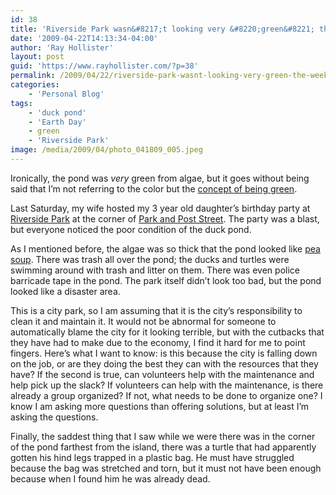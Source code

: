 ```yaml
---
id: 38
title: 'Riverside Park wasn&#8217;t looking very &#8220;green&#8221; the weekend before Earth day.'
date: '2009-04-22T14:13:34-04:00'
author: 'Ray Hollister'
layout: post
guid: 'https://www.rayhollister.com/?p=38'
permalink: /2009/04/22/riverside-park-wasnt-looking-very-green-the-weekend-before-earth-day/
categories:
    - 'Personal Blog'
tags:
    - 'duck pond'
    - 'Earth Day'
    - green
    - 'Riverside Park'
image: /media/2009/04/photo_041809_005.jpeg
---
```


Ironically, the pond was *very* green from algae, but it goes without being said that I’m not referring to the color but the [concept of being green](http://en.wikipedia.org/wiki/Environmentally_friendly).

Last Saturday, my wife hosted my 3 year old daughter’s birthday party at [Riverside Park](http://apps2.coj.net/parksinternet/parkdetails.asp?parkid=200) at the corner of [Park and Post Street](http://maps.google.com/maps?hl=en&tab=wl&q=753%20Park%20St%20Jacksonville%20FL "Park Street and Post Street"). The party was a blast, but everyone noticed the poor condition of the duck pond.

As I mentioned before, the algae was so thick that the pond looked like [pea soup](http://en.wikipedia.org/wiki/Pea_soup#United_States "Pea Soup - Wikipedia, the free encyclopedia."). There was trash all over the pond; the ducks and turtles were swimming around with trash and litter on them. There was even police barricade tape in the pond. The park itself didn’t look too bad, but the pond looked like a disaster area.

This is a city park, so I am assuming that it is the city’s responsibility to clean it and maintain it. It would not be abnormal for someone to automatically blame the city for it looking terrible, but with the cutbacks that they have had to make due to the economy, I find it hard for me to point fingers. Here’s what I want to know: is this because the city is falling down on the job, or are they doing the best they can with the resources that they have? If the second is true, can volunteers help with the maintenance and help pick up the slack? If volunteers can help with the maintenance, is there already a group organized? If not, what needs to be done to organize one? I know I am asking more questions than offering solutions, but at least I’m asking the questions.

Finally, the saddest thing that I saw while we were there was in the corner of the pond farthest from the island, there was a turtle that had apparently gotten his hind legs trapped in a plastic bag. He must have struggled because the bag was stretched and torn, but it must not have been enough because when I found him he was already dead.